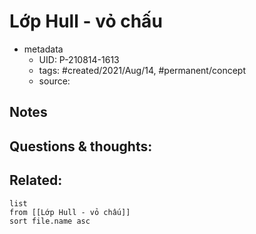 # Lớp Hull - vỏ chấu

- metadata
	- UID: P-210814-1613
	- tags: #created/2021/Aug/14, #permanent/concept 
	- source: 

## Notes


## Questions & thoughts:


## Related:
```dataview
list
from [[Lớp Hull - vỏ chấu]]
sort file.name asc
```